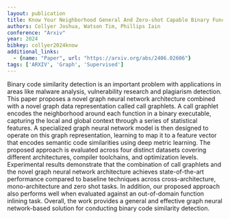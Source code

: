 ```yaml
---
layout: publication
title: Know Your Neighborhood General And Zero-shot Capable Binary Function Search Powered By Call Graphlets
authors: Collyer Joshua, Watson Tim, Phillips Iain
conference: "Arxiv"
year: 2024
bibkey: collyer2024know
additional_links:
  - {name: "Paper", url: "https://arxiv.org/abs/2406.02606"}
tags: ['ARXIV', 'Graph', 'Supervised']
---
```

Binary code similarity detection is an important problem with applications in
areas like malware analysis, vulnerability research and plagiarism detection.
This paper proposes a novel graph neural network architecture combined with a
novel graph data representation called call graphlets. A call graphlet encodes
the neighborhood around each function in a binary executable, capturing the
local and global context through a series of statistical features. A
specialized graph neural network model is then designed to operate on this
graph representation, learning to map it to a feature vector that encodes
semantic code similarities using deep metric learning. The proposed approach is
evaluated across four distinct datasets covering different architectures,
compiler toolchains, and optimization levels. Experimental results demonstrate
that the combination of call graphlets and the novel graph neural network
architecture achieves state-of-the-art performance compared to baseline
techniques across cross-architecture, mono-architecture and zero shot tasks. In
addition, our proposed approach also performs well when evaluated against an
out-of-domain function inlining task. Overall, the work provides a general and
effective graph neural network-based solution for conducting binary code
similarity detection.

